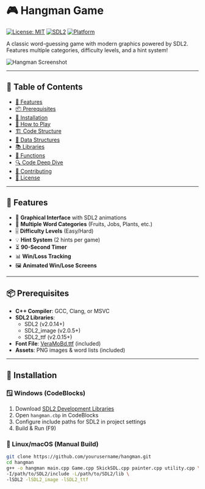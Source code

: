 # 🎮 Hangman Game 

[![License: MIT](https://img.shields.io/badge/License-MIT-yellow.svg)](https://opensource.org/licenses/MIT)
[![SDL2](https://img.shields.io/badge/SDL-2.0-blue.svg)](https://www.libsdl.org/)
[![Platform](https://img.shields.io/badge/Platform-Windows%20%7C%20Linux%20%7C%20macOS-lightgrey.svg)](https://github.com/yourusername/hangman)

A classic word-guessing game with modern graphics powered by SDL2. Features multiple categories, difficulty levels, and a hint system!

![Hangman Screenshot](img/screenshot.png) <!-- Add a screenshot here if available -->

---

## 📖 Table of Contents

- [🚀 Features](#-features)
- [📦 Prerequisites](#-prerequisites)
- [🔧 Installation](#-installation)
- [🎯 How to Play](#-how-to-play)
- [🏗️ Code Structure](#️-code-structure)
- [🧠 Data Structures](#-data-structures)
- [📚 Libraries](#-libraries)
- [🧩 Functions](#-functions)
- [🔍 Code Deep Dive](#-code-deep-dive)
- [🤝 Contributing](#-contributing)
- [📜 License](#-license)

---

## 🚀 Features

- 🌟 **Graphical Interface** with SDL2 animations
- 📂 **Multiple Word Categories** (Fruits, Jobs, Plants, etc.)
- 🎚️ **Difficulty Levels** (Easy/Hard)
- 💡 **Hint System** (2 hints per game)
- ⏳ **90-Second Timer**
- 📊 **Win/Loss Tracking**
- 🖼️ **Animated Win/Lose Screens**

---

## 📦 Prerequisites

- **C++ Compiler**: GCC, Clang, or MSVC
- **SDL2 Libraries**:
  - SDL2 (v2.0.14+)
  - SDL2_image (v2.0.5+)
  - SDL2_ttf (v2.0.15+)
- **Font File**: [VeraMoBd.ttf](https://www.fontsquirrel.com/fonts/vera-mono) (included)
- **Assets**: PNG images & word lists (included)

---

## 🔧 Installation

### 🪟 Windows (CodeBlocks)
1. Download [SDL2 Development Libraries](https://libsdl.org/download-2.0.php)
2. Open `hangman.cbp` in CodeBlocks
3. Configure include paths for SDL2 in project settings
4. Build & Run (F9)

### 🐧 Linux/macOS (Manual Build)
```bash
git clone https://github.com/yourusername/hangman.git
cd hangman
g++ -o hangman main.cpp Game.cpp SkickSDL.cpp painter.cpp utility.cpp \
-I/path/to/SDL2/include -L/path/to/SDL2/lib \
-lSDL2 -lSDL2_image -lSDL2_ttf
